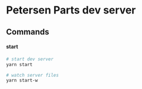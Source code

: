 # Petersen Parts dev server

## Commands

#### start

```bash
# start dev server
yarn start

# watch server files
yarn start-w
```
